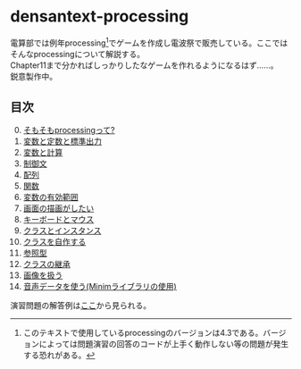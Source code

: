 # densantext-processing
電算部では例年processing[^1]でゲームを作成し電波祭で販売している。ここではそんなprocessingについて解説する。  
Chapter11まで分かればしっかりしたなゲームを作れるようになるはず......。  
鋭意製作中。

## 目次
0. [そもそもprocessingって?](Chapter0.md)
1. [変数と定数と標準出力](Chapter1.md)
2. [変数と計算](Chapter2.md)
3. [制御文](Chapter3.md)
4. [配列](Chapter4.md)
5. [関数](Chapter5.md)
6. [変数の有効範囲](Chapter6.md)
7. [画面の描画がしたい](Chapter7.md)
8. [キーボードとマウス](Chapter8.md)
9. [クラスとインスタンス](Chapter9.md)
10. [クラスを自作する](Chapter10.md)
11. [参照型](Chapter11.md)
12. [クラスの継承](Chapter12.md)
13. [画像を扱う](Chapter13.md)
14. [音声データを使う(Minimライブラリの使用)](Chapter14.md)

演習問題の解答例は[ここ](answers.md)から見られる。

[^1]: このテキストで使用しているprocessingのバージョンは4.3である。バージョンによっては問題演習の回答のコードが上手く動作しない等の問題が発生する恐れがある。
